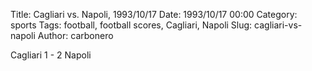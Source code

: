 Title: Cagliari vs. Napoli, 1993/10/17
Date: 1993/10/17 00:00
Category: sports
Tags: football, football scores, Cagliari, Napoli
Slug: cagliari-vs-napoli
Author: carbonero


Cagliari 1 - 2 Napoli
